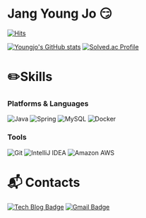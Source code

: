 # Jang Young Jo 😏

[![Hits](https://hits.seeyoufarm.com/api/count/incr/badge.svg?url=https%3A%2F%2Fgithub.com%2FJyoungjo&count_bg=%235873FF&title_bg=%23263BFF&icon=&icon_color=%23E7E7E7&title=hits&edge_flat=false)](https://hits.seeyoufarm.com)

[![Youngjo's GitHub stats](https://github-readme-stats.vercel.app/api?username=Jyoungjo&show_icons=true&theme=tokyonight)](https://github.com/Jyoungjo/github-readme-stats)
[![Solved.ac Profile](http://mazassumnida.wtf/api/v2/generate_badge?boj=zimbote0411)](https://solved.ac/zimbote0411/)

# ✏️Skills
### Platforms & Languages
![Java](https://img.shields.io/badge/Java-007396.svg?&style=for-the-badge&logo=OpenJDK&logoColor=white)
![Spring](https://img.shields.io/badge/Spring-6DB33F.svg?&style=for-the-badge&logo=Spring&logoColor=white)
![MySQL](https://img.shields.io/badge/MySQL-4479A1.svg?&style=for-the-badge&logo=MySQL&logoColor=white)
![Docker](https://img.shields.io/badge/Docker-2496ED.svg?&style=for-the-badge&logo=Docker&logoColor=white)

### Tools
![Git](https://img.shields.io/badge/Git-F05032.svg?&style=for-the-badge&logo=Git&logoColor=white)
![IntelliJ IDEA](https://img.shields.io/badge/IntelliJ%20IDEA-000000.svg?&style=for-the-badge&logo=IntelliJ%20IDEA&logoColor=white)
![Amazon AWS](https://img.shields.io/badge/Amazon%20AWS-232F3E.svg?&style=for-the-badge&logo=Amazon%20AWS&logoColor=white)

# :mailbox_with_mail: Contacts
[![Tech Blog Badge](http://img.shields.io/badge/-Tech%20blog-000000?style=flat-square&logo=Tistory&link=https://zer0b1rd.tistory.com/)](https://zer0b1rd.tistory.com/)
[![Gmail Badge](https://img.shields.io/badge/Gmail-d14836?style=flat-square&logo=Gmail&logoColor=white&link=zimbote0411@gmail.com)](mailto:zimbote0411@gmail.com)
